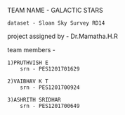 TEAM NAME - GALACTIC STARS

	dataset - Sloan Sky Survey RD14

project assigned by - 
		Dr.Mamatha.H.R


team members - 

	1)PRUTHVISH E 
		srn - PES1201701629

  	2)VAIBHAV K T 
		srn - PES1201700924

	3)ASHRITH SRIDHAR
		srn - PES1201700649
